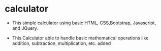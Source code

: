 # calculator


* This simple calculator using basic HTML, CSS,Bootstrap, Javascript, and JQuery. 

* This Calculator able to handle basic mathematical operations like addition, subtraction, multiplication, etc.
added
